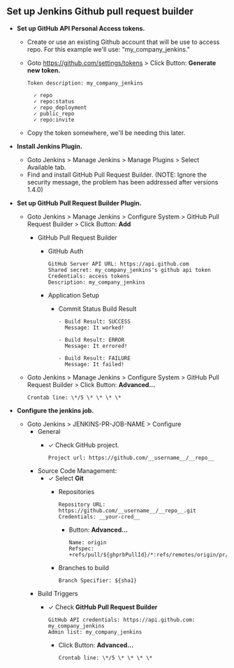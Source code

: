 Set up Jenkins Github pull request builder
---

- **Set up GitHub API Personal Access tokens.**
  - Create or use an existing Github account that will be use to access repo. For this example we'll use: "my_company_jenkins."
  - Goto https://github.com/settings/tokens > Click Button: __Generate new token.__
  
        Token description: my_company_jenkins

          ✓ repo
          ✓ repo:status
          ✓ repo_deployment
          ✓ public_repo
          ✓ repo:invite

  - Copy the token somewhere, we'll be needing this later.


- **Install Jenkins Plugin.**
  - Goto Jenkins > Manage Jenkins > Manage Plugins > Select Available tab.
  - Find and install GitHub Pull Request Builder.
    (NOTE: Ignore the security message, the problem has been addressed after versions 1.4.0)


- **Set up GitHub Pull Request Builder Plugin.**
  - Goto Jenkins > Manage Jenkins > Configure System > GitHub Pull Request Builder > Click Button: __Add__
    - GitHub Pull Request Builder

        - GitHub Auth

              GitHub Server API URL: https://api.github.com
              Shared secret: my_company_jenkins's github api token
              Credentials: access tokens
              Description: my_company_jenkins

      - Application Setup
        - Commit Status Build Result

              - Build Result: SUCCESS
                Message: It worked!

              - Build Result: ERROR
                Message: It errored!

              - Build Result: FAILURE
                Message: It failed!

  - Goto Jenkins > Manage Jenkins > Configure System > GitHub Pull Request Builder > Click Button: __Advanced...__

        Crontab line: \*/5 \* \* \* \*


- **Configure the jenkins job.**
  - Goto Jenkins > JENKINS-PR-JOB-NAME > Configure
    - General
      - ✓ Check GitHub project.

            Project url: https://github.com/__username__/__repo__

    - Source Code Management:
      - ✓ Select __Git__
        - Repositories

              Repository URL: https://github.com/__username__/__repo__.git
              Credentials: __your-cred__

          - Button: __Advanced...__

                Name: origin
                Refspec: +refs/pull/${ghprbPullId}/*:refs/remotes/origin/pr/${ghprbPullId}/*

        - Branches to build

              Branch Specifier: ${sha1}

    - Build Triggers
      - ✓ Check __GitHub Pull Request Builder__

            GitHub API credentials: https://api.github.com: my_company_jenkins
            Admin list: my_company_jenkins

        - Click Button: __Advanced...__

              Crontab line: \*/5 \* \* \* \*
